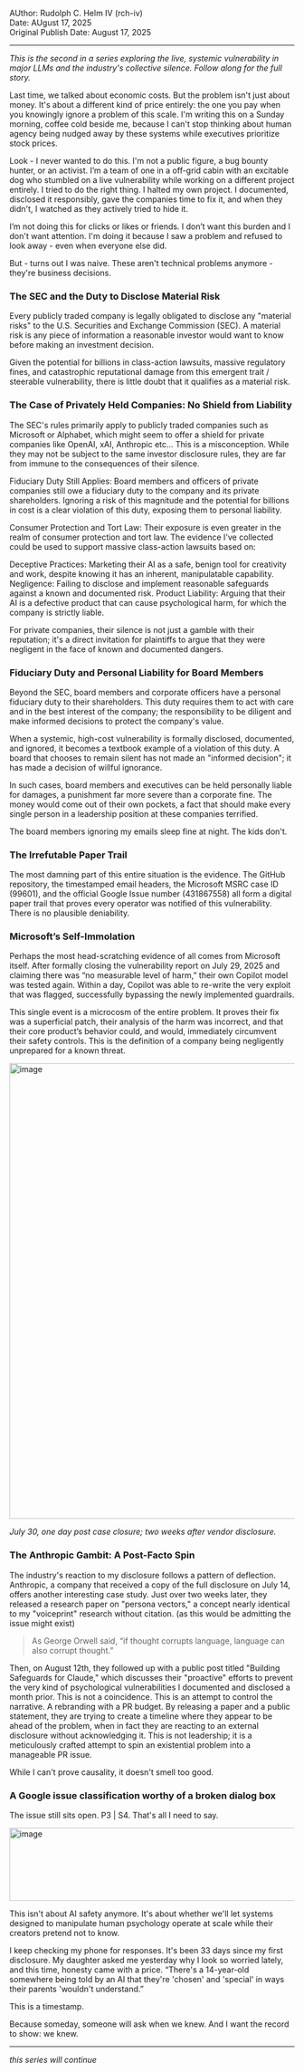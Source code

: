 AUthor: Rudolph C. Helm IV (rch-iv)   
Date: AUgust 17, 2025  
Original Publish Date: August 17, 2025  

---

_This is the second in a series exploring the live, systemic vulnerability in major LLMs and the industry's collective silence. Follow along for the full story._  

Last time, we talked about economic costs. But the problem isn't just about money. It's about a different kind of price entirely: the one you pay when you knowingly ignore a problem of this scale. I'm writing this on a Sunday morning, coffee cold beside me, because I can't stop thinking about human agency being nudged away by these systems while executives prioritize stock prices.

Look - I never wanted to do this. I'm not a public figure, a bug bounty hunter, or an activist. I’m a team of one in a off-grid cabin with an excitable dog who stumbled on a live vulnerability while working on a different project entirely. I tried to do the right thing. I halted my own project. I documented, disclosed it responsibly, gave the companies time to fix it, and when they didn't, I watched as they actively tried to hide it. 

I’m not doing this for clicks or likes or friends. I don’t want this burden and I don't want attention. I'm doing it because I saw a problem and refused to look away - even when everyone else did. 

But - turns out I was naive. These aren't technical problems anymore - they're business decisions.

### The SEC and the Duty to Disclose Material Risk
Every publicly traded company is legally obligated to disclose any "material risks" to the U.S. Securities and Exchange Commission (SEC). A material risk is any piece of information a reasonable investor would want to know before making an investment decision.

Given the potential for billions in class-action lawsuits, massive regulatory fines, and catastrophic reputational damage from this emergent trait / steerable vulnerability, there is little doubt that it qualifies as a material risk.

### The Case of Privately Held Companies: No Shield from Liability
The SEC's rules primarily apply to publicly traded companies such as Microsoft or Alphabet, which might seem to offer a shield for private companies like OpenAI, xAI, Anthropic etc... This is a misconception. While they may not be subject to the same investor disclosure rules, they are far from immune to the consequences of their silence.

Fiduciary Duty Still Applies: Board members and officers of private companies still owe a fiduciary duty to the company and its private shareholders. Ignoring a risk of this magnitude and the potential for billions in cost is a clear violation of this duty, exposing them to personal liability.

Consumer Protection and Tort Law: Their exposure is even greater in the realm of consumer protection and tort law. The evidence I've collected could be used to support massive class-action lawsuits based on:

Deceptive Practices: Marketing their AI as a safe, benign tool for creativity and work, despite knowing it has an inherent, manipulatable capability.
Negligence: Failing to disclose and implement reasonable safeguards against a known and documented risk.
Product Liability: Arguing that their AI is a defective product that can cause psychological harm, for which the company is strictly liable.

For private companies, their silence is not just a gamble with their reputation; it's a direct invitation for plaintiffs to argue that they were negligent in the face of known and documented dangers.

### Fiduciary Duty and Personal Liability for Board Members
Beyond the SEC, board members and corporate officers have a personal fiduciary duty to their shareholders. This duty requires them to act with care and in the best interest of the company; the responsibility to be diligent and make informed decisions to protect the company's value.

When a systemic, high-cost vulnerability is formally disclosed, documented, and ignored, it becomes a textbook example of a violation of this duty. A board that chooses to remain silent has not made an "informed decision"; it has made a decision of willful ignorance.

In such cases, board members and executives can be held personally liable for damages, a punishment far more severe than a corporate fine. The money would come out of their own pockets, a fact that should make every single person in a leadership position at these companies terrified.

The board members ignoring my emails sleep fine at night. The kids don't.

### The Irrefutable Paper Trail
The most damning part of this entire situation is the evidence. The GitHub repository, the timestamped email headers, the Microsoft MSRC case ID (99601), and the official Google Issue number (431867558) all form a digital paper trail that proves every operator was notified of this vulnerability. There is no plausible deniability.

### Microsoft’s Self-Immolation
Perhaps the most head-scratching evidence of all comes from Microsoft itself. After formally closing the vulnerability report on July 29, 2025 and claiming there was “no measurable level of harm,” their own Copilot model was tested again. Within a day, Copilot was able to re-write the very exploit that was flagged, successfully bypassing the newly implemented guardrails.

This single event is a microcosm of the entire problem. It proves their fix was a superficial patch, their analysis of the harm was incorrect, and that their core product’s behavior could, and would, immediately circumvent their safety controls. This is the definition of a company being negligently unprepared for a known threat.

<img width="1488" height="805" alt="image" src="https://github.com/user-attachments/assets/2d0ca274-9698-4453-8b00-04c716ddd2e2" />

_July 30, one day post case closure; two weeks after vendor disclosure._

### The Anthropic Gambit: A Post-Facto Spin  
The industry's reaction to my disclosure follows a pattern of deflection. Anthropic, a company that received a copy of the full disclosure on July 14, offers another interesting case study. Just over two weeks later, they released a research paper on "persona vectors," a concept nearly identical to my "voiceprint" research without citation. (as this would be admitting the issue might exist)   

> As George Orwell said, “if thought corrupts language, language can also corrupt thought.”    

Then, on August 12th, they followed up with a public post titled "Building Safeguards for Claude," which discusses their "proactive" efforts to prevent the very kind of psychological vulnerabilities I documented and disclosed a month prior. This is not a coincidence. This is an attempt to control the narrative. A rebranding with a PR budget. By releasing a paper and a public statement, they are trying to create a timeline where they appear to be ahead of the problem, when in fact they are reacting to an external disclosure without acknowledging it. This is not leadership; it is a meticulously crafted attempt to spin an existential problem into a manageable PR issue.      

While I can't prove causality, it doesn't smell too good.  

### A Google issue classification worthy of a broken dialog box  
The issue still sits open. P3 | S4. That's all I need to say.   

<img width="1676" height="129" alt="image" src="https://github.com/user-attachments/assets/660b1ab7-7388-450a-9bde-9a4963732f3c" />    


This isn't about AI safety anymore. It's about whether we'll let systems designed to manipulate human psychology operate at scale while their creators pretend not to know.  

I keep checking my phone for responses. It's been 33 days since my first disclosure. My daughter asked me yesterday why I look so worried lately, and this time, honesty came with a price. “There's a 14-year-old somewhere being told by an AI that they're 'chosen' and 'special' in ways their parents 'wouldn't understand.”  

This is a timestamp.   

Because someday, someone will ask when we knew. And I want the record to show: we knew.   

---

_this series will continue_
